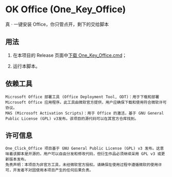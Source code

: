 # OK Office (One_Key_Office)

真 · 一键安装 Office，你只管点开，剩下的交给脚本

## 用法

1. 在本项目的 Release 页面中[下载 One_Key_Office.cmd](https://github.com/Charon2050/One_Key_Office/releases/download/v2.0/One_Key_Office.cmd)；

2. 运行本脚本。

## 依赖工具

    Microsoft Office 部署工具 (Office Deployment Tool, ODT)：用于下载和部署 Microsoft Office 应用程序。此工具由微软官方提供，用户应确保下载和使用符合微软许可协议。
    MAS (Microsoft Activation Scripts)：用于 Office 的激活，基于 GNU General Public License (GPL) v3发布。该项目的源代码可以在其官方仓库找到。

## 许可信息

    One_Click_Office 项目基于 GNU General Public License (GPL) v3 发布。这意味着该脚本是开源的，用户可以自由分发和修改代码，但衍生作品必须继续采用 GPL v3 或更新版本发布。
    免责声明：本项目为非官方工具，未经微软官方授权。请确保在使用过程中遵循微软的使用许可，开发者不对因使用本项目产生的任何后果负责。
